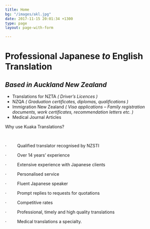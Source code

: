 ```yaml
---
title: Home
bg: "/images/akl.jpg"
date: 2017-11-15 20:01:34 +1300
type: page
layout: page-with-form

---
```

# Professional Japanese _to_ English Translation

## _Based in Auckland New Zealand_

* Translations for NZTA _( Driver’s Licences )_
* NZQA _( Graduation certificates, diplomas, qualifications )_
* Immigration New Zealand _( Visa applications – Family registration documents, work certificates, recommendation letters etc. )_
* Medical Journal Articles

Why use Kuaka Translations?

 

·         Qualified translator recognised by NZSTI

·         Over 14 years’ experience

·         Extensive experience with Japanese clients

·         Personalised service

·         Fluent Japanese speaker

·         Prompt replies to requests for quotations

·         Competitive rates

·         Professional, timely and high quality translations

·         Medical translations a specialty.